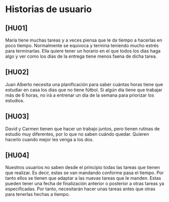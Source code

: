 # Historias de usuario
## [HU01] 
María tiene muchas tareas y a veces piensa que le da tiempo a hacerlas en poco tiempo. Normalmente se equivoca y termina teniendo mucho estrés para terminarlas. Ella quiere tener un horario en el que todos los días haga algo y ver como los días de la entrega tiene menos faena de dicha tarea.

## [HU02]
Juan Alberto necesita una planificación para saber cuántas horas tiene que estudiar en casa los días que no tiene fútbol. Si algún día tiene que trabajar más de 6 horas, no irá a entrenar un día de la semana para priorizar los estudios.

## [HU03]
David y Carmen tienen que hacer un trabajo juntos, pero tienen rutinas de estudio muy diferentes, por lo que no saben cuándo quedar. Quieren hacerlo cuando mejor les venga a los dos.

## [HU04]
Nuestros usuarios no saben desde el principio todas las tareas que tienen que realizar. Es decir, estas
se van mandando conforme pasa el tiempo. Por tanto ellos se tienen que adaptar a las nuevas tareas
que le manden. Estas pueden tener una fecha de finalización anterior o posterior a otras tareas ya especificadas. Por tanto, necesitarán hacer unas tareas antes que otras para tenerlas hechas a tiempo.